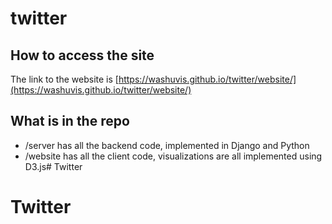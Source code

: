 # twitter

## How to access the site

The link to the website is [https://washuvis.github.io/twitter/website/](https://washuvis.github.io/twitter/website/)



## What is in the repo

 * /server has all the backend code, implemented in Django and Python
 * /website has all the client code, visualizations are all implemented using D3.js# Twitter
# Twitter
